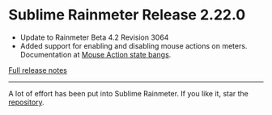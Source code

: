 # Sublime Rainmeter Release 2.22.0

* Update to Rainmeter Beta 4.2 Revision 3064
* Added support for enabling and disabling mouse actions on meters. Documentation at [Mouse Action state bangs](https://docs.rainmeter.net/manual-beta/bangs/#MouseAction).

[Full release notes](https://github.com/thatsIch/sublime-rainmeter/releases/tag/2.22.0)

---

A lot of effort has been put into Sublime Rainmeter. If you like it, star the [repository](https://github.com/thatsIch/sublime-rainmeter).
